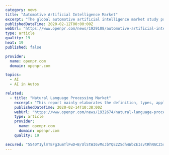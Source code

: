 ```yaml
---
category: news
title: "Automotive Artificial Intelligence Market"
excerpt: "The global automotive artificial intelligence market study presents ... Volvo Car Corporation (Sweden), Volkswagen Group (German), Waymo LLC (U.S.), and Xilinx Inc.(U.S.). 1."
publishedDateTime: 2020-02-12T00:00:00Z
webUrl: "https://www.openpr.com/news/1929108/automotive-artificial-intelligence-market-global-industry"
type: article
quality: 19
heat: 19
published: false

provider:
  name: openpr.com
  domain: openpr.com

topics:
  - AI
  - AI in Autos

related:
  - title: "Natural Language Processing Market"
    excerpt: "This report mainly elaborates the definition, types, applications and major players of Natural Language Processing market in details. Deep analysis about market status (2014-2019), enterprise competition pattern, advantages and disadvantages of enterprise products, industry development trends (2019-2025), regional industrial layout ..."
    publishedDateTime: 2020-02-14T10:38:00Z
    webUrl: "https://www.openpr.com/news/1932674/natural-language-processing-market-future-opportunities"
    type: article
    provider:
      name: openpr.com
      domain: openpr.com
    quality: 19

secured: "5540Y1ylmTEFg3umTlFwD+B/UlStWI6vMoJbYQE2ZSdh4WbZEIsvtRhNACZ5r54s1jKeIDp4x+qbGaCojimoAfTMhr9ooX+kKTVC6ho9NBhKfsPXwhxPjuL9JEkhXqtuiBKdsMC5rN2DYGDL7wWn4iWzZIlAng5LlCdnpgPBEgTr1GfP1k8t8TBJs8Rzfvx3wLz+oIpKhyKh/K0yLmj//icWReTqDTM7Qz9jpHApPr/iGfj6oPcgEQlpDhfyQ9GZtr1flsIwtDX4xhq8e47rzr+lJAKkNaCXlYGWfskCUwcqqd2/Gf6/qA6sOhtWYkZw;ZIcy13Xq01HLMEJxVtsQ1w=="
---
```


